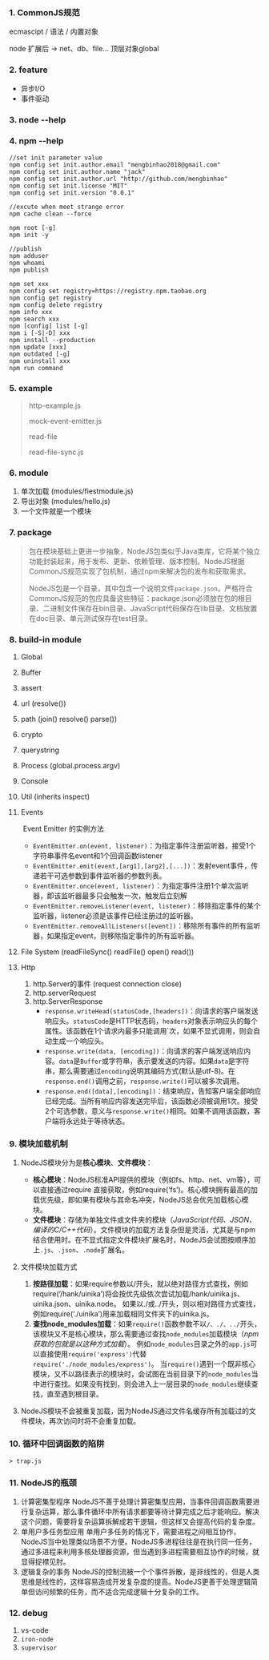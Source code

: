 ### 1. CommonJS规范
ecmascipt / 语法 / 内置对象

node 扩展后 -> net、db、file...
顶层对象global

### 2. feature

   - 异步I/O
   - 事件驱动

### 3. node --help

### 4. npm --help

   ```
   //set init parameter value
   npm config set init.author.email "mengbinhao2018@gmail.com"
   npm config set init.author.name "jack"
   npm config set init.author.url "http://github.com/mengbinhao"
   npm config set init.license "MIT"
   npm config set init.version "0.0.1"

   //excute when meet strange error
   npm cache clean --force

   npm root [-g]
   npm init -y

   //publish
   npm adduser
   npm whoami
   npm publish

   npm set xxx
   npm config set registry=https://registry.npm.taobao.org
   npm config get registry
   npm config delete registry
   npm info xxx
   npm search xxx
   npm [config] list [-g]
   npm i [-S|-D] xxx
   npm install --production
   npm update [xxx]
   npm outdated [-g]
   npm uninstall xxx
   npm run command
   ```

### 5. example

   > http-example.js
   >
   > mock-event-emitter.js
   >
   > read-file
   >
   > read-file-sync.js

### 6. module

   1. 单次加载 (modules/fiestmodule.js)
   2. 导出对象 (modules/hello.js)
   3. 一个文件就是一个模块

### 7. package

   >包在模块基础上更进一步抽象，NodeJS包类似于Java类库，它将某个独立功能封装起来，用于发布、更新、依赖管理、版本控制。NodeJS根据CommonJS规范实现了包机制，通过npm来解决包的发布和获取需求。
   >
   >NodeJS包是一个目录，其中包含一个说明文件`package.json`，严格符合CommonJS规范的包应具备这些特征：package.json必须放在包的根目录、二进制文件保存在bin目录、JavaScript代码保存在lib目录、文档放置在doc目录、单元测试保存在test目录。

### 8. build-in module

   1. Global

   2. Buffer

   3. assert

   4. url  (resolve())

   5. path   (join()   resolve()  parse())

   6. crypto

   7. querystring

   8. Process  (global.process.argv)

   9. Console

   10. Util     (inherits   inspect)

   11. Events

       ​    Event Emitter 的实例方法

       - `EventEmitter.on(event, listener)`：为指定事件注册监听器，接受1个字符串事件名event和1个回调函数listener
       - `EventEmitter.emit(event,[arg1],[arg2],[...])`：发射event事件，传递若干可选参数到事件监听器的参数列表。
       - `EventEmitter.once(event, listener)`：为指定事件注册1个单次监听器，即该监听器最多只会触发一次，触发后立刻解 
       - `EventEmitter.removeListener(event, listener)`：移除指定事件的某个监听器，listener必须是该事件已经注册过的监听器。
       - `EventEmitter.removeAllListeners([event])`：移除所有事件的所有监听器，如果指定event，则移除指定事件的所有监听器。

   12. File System (readFileSync() readFile()  open() read())

   13. Http

       1. http.Server的事件 (request  connection  close)
       2. http.serverRequest
       3. http.ServerResponse
          - `response.writeHead(statusCode,[headers])`：向请求的客户端发送响应头。`statusCode`是HTTP状态码，`headers`对象表示响应头的每个属性。该函数在1个请求内最多只能调用`次，如果不显式调用，则会自动生成一个响应头。
          - `response.write(data, [encoding])`：向请求的客户端发送响应内容。`data`是`Buffer`或字符串，表示要发送的内容。如果`data`是字符串，那么需要通过`encoding`说明其编码方式(默认是utf-8)。在`response.end()`调用之前，`response.write()`可以被多次调用。
          - `response.end([data],[encoding])`：结束响应，告知客户端全部响应已经完成。当所有响应内容发送完毕后，该函数必须被调用1次。接受2个可选参数，意义与`response.write()`相同。如果不调用该函数，客户端将永远处于等待状态。

### 9. 模块加载机制

   1. NodeJS模块分为是**核心模块**、**文件模块**：

      - **核心模块**：NodeJS标准API提供的模块（例如fs、http、net、vm等），可以直接通过require 直接获取，例如require(‘fs’)。核心模块拥有最高的加载优先级，即如果有模块与其命名冲突，NodeJS总会优先加载核心模块。
      - **文件模块**：存储为单独文件或文件夹的模块（*JavaScript代码、JSON、编译的C/C++代码*）。文件模块的加载方法复杂但是灵活，尤其是与npm结合使用时。在不显式指定文件模块扩展名时，NodeJS会试图按顺序加上`.js`、`.json`、`.node`扩展名。

   2. 文件模块加载方式
      1. **按路径加载**：如果require参数以/开头，就以绝对路径方式查找，例如require(‘/hank/uinika’)将会按优先级依次尝试加载/hank/uinika.js、uinika.json、uinika.node。 如果以./或../开头，则以相对路径方式查找，例如require(‘./uinika’)用来加载相同文件夹下的uinika.js。
      2. **查找node_modules加载**：如果`require()`函数参数不以`/、./、../`开头，该模块又不是核心模块，那么需要通过查找`node_modules`加载模块（*npm获取的包就是以这种方式加载*）。 例如`node_modules`目录之外的`app.js`可以直接使用`require('express')`代替`require('./node_modules/express')`。 当`require()`遇到一个既非核心模块，又不以路径表示的模块时，会试图在当前目录下的`node_modules`当中进行查找。如果没有找到，则会进入上一层目录的`node_modules`继续查找，直至遇到根目录。

   3. NodeJS模块不会被重复加载，因为NodeJS通过文件名缓存所有加载过的文件模块，再次访问时将不会重复加载。

### 10. 循环中回调函数的陷阱

    > trap.js

### 11. NodeJS的瓶颈

1. 计算密集型程序
    NodeJS不善于处理计算密集型应用，当事件回调函数需要进行复杂运算，那么事件循环中所有请求都要等待计算完成之后才能响应。解决这个问题，需要将复杂运算拆解成若干逻辑，但这样又会提高代码的复杂度。
2. 单用户多任务型应用
    单用户多任务的情况下，需要进程之间相互协作，NodeJS当中处理类似场景不方便。NodeJS多进程往往是在执行同一任务，通过多进程来利用多核处理器资源，但当遇到多进程需要相互协作的时候，就显得捉襟见肘。
3. 逻辑复杂的事务
    NodeJS的控制流被一个个事件拆散，是非线性的，但是人类思维是线性的，这样容易造成开发复杂度的提高。NodeJS更善于处理逻辑简单但访问频繁的任务，而不适合完成逻辑十分复杂的工作。

### 12. debug
1. vs-code
2. `iron-node`
3. `supervisor`